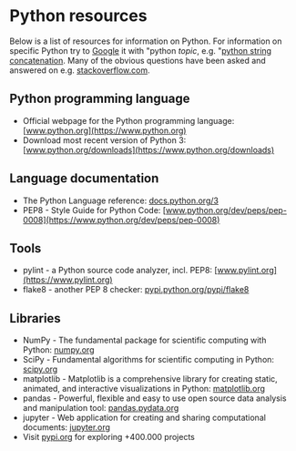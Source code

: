 # Python resources

Below is a list of resources for information on Python. For information on specific Python try to [Google](https://www.google.com/search?q=python) it with "python _topic_, e.g. "[python string concatenation](https://www.google.com/search?q=python+string+concatenation). Many of the obvious questions have been asked and answered on e.g. [stackoverflow.com](https://stackoverflow.com).

## Python programming language

* Official webpage for the Python programming language: 
  [www.python.org](https://www.python.org)
* Download most recent version of Python 3: 
  [www.python.org/downloads](https://www.python.org/downloads)

## Language documentation

* The Python Language reference: 
  [docs.python.org/3](https://docs.python.org/3)
* PEP8 - Style Guide for Python Code: 
  [www.python.org/dev/peps/pep-0008](https://www.python.org/dev/peps/pep-0008)

## Tools

* pylint - a Python source code analyzer, incl. PEP8:
  [www.pylint.org](https://www.pylint.org)
* flake8 - another PEP 8 checker:
  [pypi.python.org/pypi/flake8](https://pypi.python.org/pypi/flake8)

## Libraries

* NumPy - The fundamental package for scientific computing with Python:
  [numpy.org](https://numpy.org/) 
* SciPy -  Fundamental algorithms for scientific computing in Python:
  [scipy.org](https://scipy.org)
* matplotlib - Matplotlib is a comprehensive library for creating static, animated, and interactive visualizations in Python:
  [matplotlib.org](https://matplotlib.org)
* pandas - Powerful, flexible and easy to use open source data analysis and manipulation tool:
  [pandas.pydata.org](https://pandas.pydata.org/)
* jupyter - Web application for creating and sharing computational documents:
  [jupyter.org](https://jupyter.org/)
* Visit [pypi.org](https://pypi.org) for exploring +400.000 projects
